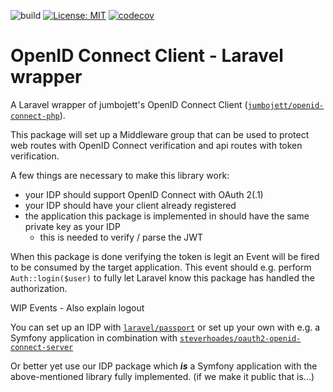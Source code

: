 ![build](https://github.com/coddin-web/oidc-client-laravel-wrapper/actions/workflows/main.yml/badge.svg?event=push)
[![License: MIT](https://img.shields.io/badge/License-MIT-yellow.svg)](https://opensource.org/licenses/MIT)
[![codecov](https://codecov.io/gh/coddin-web/oidc-client-laravel-wrapper/branch/main/graph/badge.svg?token=U5NCUCX0LH)](https://codecov.io/gh/coddin-web/oidc-client-laravel-wrapper)

# OpenID Connect Client - Laravel wrapper
A Laravel wrapper of jumbojett's OpenID Connect Client ([`jumbojett/openid-connect-php`][1]).

This package will set up a Middleware group that can be used to protect web routes with OpenID Connect
verification and api routes with token verification.

A few things are necessary to make this library work:
- your IDP should support OpenID Connect with OAuth 2(.1) 
- your IDP should have your client already registered
- the application this package is implemented in should have the same private key as your IDP
  - this is needed to verify / parse the JWT

When this package is done verifying the token is legit an Event will be fired to be consumed by the target application.
This event should e.g. perform `Auth::login($user)` to fully let Laravel know this package has handled the authorization.

WIP Events - Also explain logout

You can set up an IDP with [`laravel/passport`][2] or set up your own with e.g. a Symfony application in combination with 
[`steverhoades/oauth2-openid-connect-server`][3]

Or better yet use our IDP package which ***is*** a Symfony application with the above-mentioned library fully implemented.
(if we make it public that is...)

[1]: https://github.com/jumbojett/OpenID-Connect-PHP
[2]: https://laravel.com/docs/9.x/passport
[3]: https://github.com/steverhoades/oauth2-openid-connect-server
